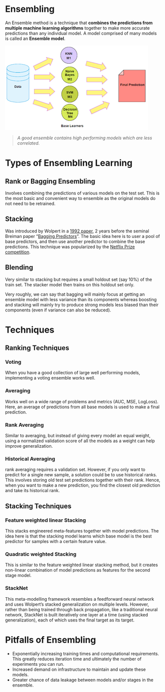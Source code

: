 # Ensembling

An Ensemble method is a technique that **combines the predictions from multiple machine learning algorithms** together to make more accurate predictions than any individual model. A model comprised of many models is called an **Ensemble model**.

<img src='../../assets/ensembling.png'/>

> *A good ensemble contains high performing models which are less correlated.*



# Types of Ensembling Learning

## Rank or Bagging Ensembling 

Involves combining the predictions of various models on the test set. This is the most basic and convenient way to ensemble as the original models do not need to be retrained.

## Stacking

Was introduced by Wolpert in a [1992 paper](http://www.researchgate.net/profile/David_Wolpert/publication/222467943_Stacked_generalization/links/0c960529e2b49a95f2000000.pdf), 2 years before the seminal Breiman paper “[Bagging Predictors](http://statistics.berkeley.edu/sites/default/files/tech-reports/421.pdf)”. The basic idea here is to user a pool of base predictors, and then use another predictor to combine the base predictions. This technique was popularized by the [Netflix Prize competition](http://www.netflixprize.com/leaderboard.html).

## Blending

Very similar to stacking but requires a small holdout set (say 10%) of the train set. The stacker model then trains on this holdout set only.



Very roughly, we can say that bagging will mainly focus at getting an ensemble model with less variance than its components whereas boosting and stacking will mainly try to produce strong models less biased than their components (even if variance can also be reduced).



# Techniques

## Ranking Techniques

### Voting

When you have a good collection of large well performing models, implementing a voting ensemble works well.

### Averaging

Works well on a wide range of problems and metrics (AUC, MSE, LogLoss). Here, an average of predictions from all base models is used to make a final prediction. 

### Rank Averaging

Similar to averaging, but instead of giving every model an equal weight, using a normalized validation score of all the models as a weight can help improve generalization.

### Historical Averaging

rank averaging requires a validation set. However, if you only want to predict for a single new sample, a solution could be to use historical ranks. This involves storing old test set predictions together with their rank. Hence, when you want to make a new prediction, you find the closest old prediction and take its historical rank.



## Stacking Techniques

### Feature weighted linear Stacking

 This stacks engineered meta-features together with model predictions. The idea here is that the stacking model learns which base model is the best predictor for samples with a certain feature value. 

### Quadratic weighted Stacking

This is similar to the feature weighted linear stacking method, but it creates non-linear combination of model predictions as features for the second stage model.

### StackNet

This meta-modelling framework resembles a feedforward neural network and uses Wolpert’s stacked generalization on multiple levels. However, rather than being trained through back propagation, like a traditional neural network, StackNet is built iteratively one layer at a time (using stacked generalization), each of which uses the final target as its target. 



# Pitfalls of Ensembling

- Exponentially increasing training times and computational requirements. This greatly reduces iteration time and ultimately the number of experiments you can run.
- Increased demand on infrastructure to maintain and update these models.
- Greater chance of data leakage between models and/or stages in the ensemble.